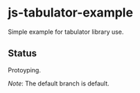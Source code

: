 # js-tabulator-example
Simple example for tabulator library use.

## Status
Protoyping.

*Note*: The default branch is default.
